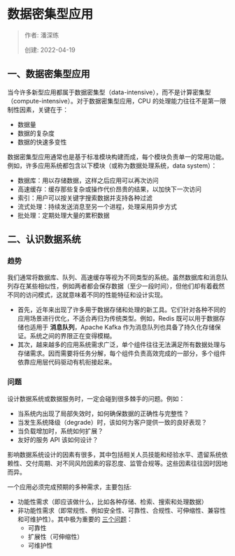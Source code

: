 # 数据密集型应用

> 作者: 潘深练
>
> 创建: 2022-04-19


## 一、数据密集型应用

当今许多新型应用都属于数据密集型（data-intensive），而不是计算密集型（compute-intensive）。对于数据密集型应用，CPU 的处理能力往往不是第一限制性因素，关键在于：

- 数据量
- 数据的复杂度
- 数据的快速多变性

数据密集型应用通常也是基于标准模块构建而成，每个模块负责单一的常用功能。例如，许多应用系统都包含以下模块（或称为数据处理系统，data system）：

- 数据库：用以存储数据，这样之后应用可以再次访问
- 高速缓存：缓存那些复杂或操作代价昂贵的结果，以加快下一次访问
- 索引：用户可以按关键字搜索数据并支持各种过滤
- 流式处理：持续发送消息至另一个进程，处理采用异步方式
- 批处理：定期处理大量的累积数据

## 二、认识数据系统

### 趋势

我们通常将数据库、队列、高速缓存等视为不同类型的系统。虽然数据库和消息队列存在某些相似性，例如两者都会保存数据（至少一段时间），但他们却有着截然不同的访问模式，这就意味着不同的性能特征和设计实现。

- 首先，近年来出现了许多用于数据存储和处理的新工具。它们针对各种不同的应用场景进行优化，不适合再归为传统类型。例如，Redis 既可以用于数据存储也适用于 **消息队列**，Apache Kafka 作为消息队列也具备了持久化存储保证。系统之间的界限正在变得模糊。
- 其次，越来越多的应用系统需求广泛，单个组件往往无法满足所有数据处理与存储需求。因而需要将任务分解，每个组件负责高效完成的一部分，多个组件依靠应用层代码驱动有机衔接起来。

### 问题

设计数据系统或数据服务时，一定会碰到很多棘手的问题。例如：

- 当系统内出现了局部失效时，如何确保数据的正确性与完整性？
- 当发生系统降级（degrade）时，该如何为客户提供一致的良好表现？
- 当负载增加时，系统如何扩展？
- 友好的服务 API 该如何设计？

影响数据系统设计的因素有很多，其中包括相关人员技能和经验水平、遗留系统依赖性、交付周期、对不同风险因素的容忍度、监管合规等。这些因素往往因时因地而异。

一个应用必须完成预期的多种需求，主要包括:
- 功能性需求（即应该做什么，比如各种存储、检索、搜索和处理数据）
- 非功能性需求（即常规性、例如安全性、可靠性、合规性、可伸缩性、兼容性和可维护性）。其中极为重要的 [三个问题](/zh-cn/06-architecture-target?id=二、分布式是架构设计挑战)：
    - 可靠性
    - 扩展性（可伸缩性）
    - 可维护性